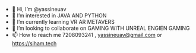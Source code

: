 - 👋 Hi, I’m @yassineuav
- 👀 I’m interested in JAVA AND PYTHON
- 🌱 I’m currently learning VR AR METAVERS
- 💞️ I’m looking to collaborate on GAMING WITH UNREAL ENGIEN GAMING
- 📫 How to reach me 7208093241 , yassineuav@gmail.com or https://siham.tech

<!---
yassineuav/ is a ✨ special ✨ repository because its `README.md` (this file) appears on your GitHub profile.
You can click the Preview link to take a look at your changes.
--->

